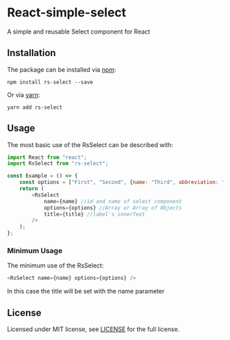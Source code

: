 # React-simple-select

A simple and reusable Select component for React

## Installation

The package can be installed via [npm](https://github.com/npm/cli):

```
npm install rs-select --save
```

Or via [yarn](https://github.com/yarnpkg/yarn):

```
yarn add rs-select
```

## Usage

The most basic use of the RsSelect can be described with:

```js
import React from "react";
import RsSelect from "rs-select";

const Example = () => {
    const options = ["First", "Second", {name: "Third", abbreviation: "3rd" }]
    return (
        <RsSelect
            name={name} //id and name of select component
            options={options} //Array or Array of Objects
            title={title} //label's innerText
        />
    );
};
```

### Minimum Usage

The minimum use of the RsSelect:

```js
<RsSelect name={name} options={options} />
```

In this case the title will be set with the name parameter

## License
Licensed under MIT license, see [LICENSE](LICENSE) for the full license.
